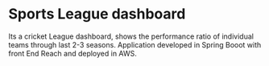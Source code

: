 # Sports League dashboard

Its a cricket League dashboard, shows the performance ratio of individual teams through last 2-3 seasons.
Application developed in Spring Booot with front End Reach and deployed in AWS.
